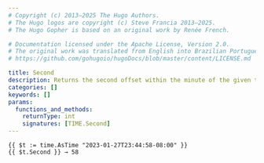 ```yaml
---
# Copyright (c) 2013–2025 The Hugo Authors.
# The Hugo logos are copyright (c) Steve Francia 2013–2025.
# The Hugo Gopher is based on an original work by Renée French.

# Documentation licensed under the Apache License, Version 2.0.
# The original work was translated from English into Brazilian Portuguese.
# https://github.com/gohugoio/hugoDocs/blob/master/content/LICENSE.md

title: Second
description: Returns the second offset within the minute of the given time.Time value, in the range [0, 59].
categories: []
keywords: []
params:
  functions_and_methods:
    returnType: int
    signatures: [TIME.Second]
---
```


```go-html-template
{{ $t := time.AsTime "2023-01-27T23:44:58-08:00" }}
{{ $t.Second }} → 58
```

